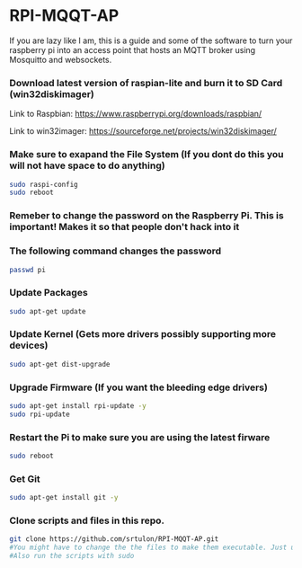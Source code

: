# RPI-MQQT-AP
If you are lazy like I am, this is a guide and some of the software to turn your raspberry pi into an access point that hosts an MQTT broker using Mosquitto and websockets. 



### Download latest version of raspian-lite and burn it to SD Card (win32diskimager)
Link to Raspbian: https://www.raspberrypi.org/downloads/raspbian/

Link to win32imager: https://sourceforge.net/projects/win32diskimager/



### Make sure to exapand the File System (If you dont do this you will not have space to do anything)
```bash
sudo raspi-config 
sudo reboot
```
### Remeber to change the password on the Raspberry Pi. This is important! Makes it so that people don't hack into it
### The following command changes the password
```bash
passwd pi
```

### Update Packages
```bash
sudo apt-get update
```
### Update Kernel (Gets more drivers possibly supporting more devices)
```bash
sudo apt-get dist-upgrade
```

### Upgrade Firmware (If you want the bleeding edge drivers)
```bash
sudo apt-get install rpi-update -y
sudo rpi-update
```

### Restart the Pi to make sure you are using the latest firware
```bash
sudo reboot 
```

### Get Git
```bash
sudo apt-get install git -y
```

### Clone scripts and files in this repo. 
```bash
git clone https://github.com/srtulon/RPI-MQQT-AP.git
#You might have to change the the files to make them executable. Just use chmod +x FILE_NAME_HERE.sh
#Also run the scripts with sudo
```
